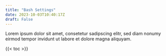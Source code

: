 ```yaml
---
title: "Bash Settings"
date: 2023-10-03T10:40:17Z
draft: False
---
```


Lorem ipsum dolor sit amet, consetetur sadipscing elitr, sed diam nonumy eirmod tempor invidunt ut labore et dolore magna aliquyam.

{{< toc >}}
